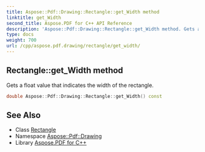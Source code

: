 ```yaml
---
title: Aspose::Pdf::Drawing::Rectangle::get_Width method
linktitle: get_Width
second_title: Aspose.PDF for C++ API Reference
description: 'Aspose::Pdf::Drawing::Rectangle::get_Width method. Gets a float value that indicates the width of the rectangle in C++.'
type: docs
weight: 700
url: /cpp/aspose.pdf.drawing/rectangle/get_width/
---
```

## Rectangle::get_Width method


Gets a float value that indicates the width of the rectangle.

```cpp
double Aspose::Pdf::Drawing::Rectangle::get_Width() const
```

## See Also

* Class [Rectangle](../)
* Namespace [Aspose::Pdf::Drawing](../../)
* Library [Aspose.PDF for C++](../../../)
